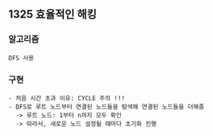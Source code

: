 ## 1325 효율적인 해킹

### 알고리즘
```
DFS 사용
```

### 구현
```
- 처음 시간 초과 이유: CYCLE 주의 !!!
- DFS로 루트 노드부터 연결된 노드들을 탐색해 연결된 노드들을 더해줌
  -> 루트 노드: 1부터 n까지 모두 확인
  -> 따라서, 새로운 노드 설정될 때마다 초기화 진행
```